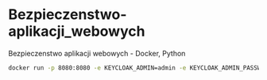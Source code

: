 # Bezpieczenstwo-aplikacji_webowych
Bezpieczenstwo aplikacji webowych - Docker, Python

```sh
docker run -p 8080:8080 -e KEYCLOAK_ADMIN=admin -e KEYCLOAK_ADMIN_PASSWORD=admin quay.io/keycloak/keycloak:21.0.2 start-dev
```
